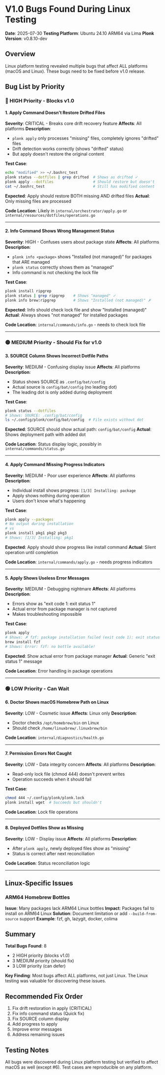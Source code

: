 # V1.0 Bugs Found During Linux Testing

**Date**: 2025-07-30
**Testing Platform**: Ubuntu 24.10 ARM64 via Lima
**Plonk Version**: v0.8.10-dev

## Overview

Linux platform testing revealed multiple bugs that affect ALL platforms (macOS and Linux). These bugs need to be fixed before v1.0 release.

## Bug List by Priority

### 🔴 HIGH Priority - Blocks v1.0

#### 1. Apply Command Doesn't Restore Drifted Files
**Severity**: CRITICAL - Breaks core drift recovery feature
**Affects**: All platforms
**Description**:
- `plonk apply` only processes "missing" files, completely ignores "drifted" files
- Drift detection works correctly (shows "drifted" status)
- But apply doesn't restore the original content

**Test Case**:
```bash
echo "modified" >> ~/.bashrc_test
plonk status --dotfiles | grep drifted  # Shows as drifted ✓
plonk apply --dotfiles                  # Should restore but doesn't
cat ~/.bashrc_test                      # Still has modified content
```

**Expected**: Apply should restore BOTH missing AND drifted files
**Actual**: Only missing files are processed

**Code Location**: Likely in `internal/orchestrator/apply.go` or `internal/resources/dotfiles/operations.go`

---

#### 2. Info Command Shows Wrong Management Status
**Severity**: HIGH - Confuses users about package state
**Affects**: All platforms
**Description**:
- `plonk info <package>` shows "Installed (not managed)" for packages that ARE managed
- `plonk status` correctly shows them as "managed"
- Info command is not checking the lock file

**Test Case**:
```bash
plonk install ripgrep
plonk status | grep ripgrep    # Shows "managed" ✓
plonk info brew:ripgrep        # Shows "Installed (not managed)" ✗
```

**Expected**: Info should check lock file and show "Installed (managed)"
**Actual**: Always shows "not managed" for installed packages

**Code Location**: `internal/commands/info.go` - needs to check lock file

---

### 🟡 MEDIUM Priority - Should Fix for v1.0

#### 3. SOURCE Column Shows Incorrect Dotfile Paths
**Severity**: MEDIUM - Confusing display issue
**Affects**: All platforms
**Description**:
- Status shows SOURCE as `.config/bat/config`
- Actual source is `config/bat/config` (no leading dot)
- The leading dot is only added during deployment

**Test Case**:
```bash
plonk status --dotfiles
# Shows: SOURCE: .config/bat/config
ls ~/.config/plonk/config/bat/config  # File exists without dot
```

**Expected**: SOURCE should show actual path: `config/bat/config`
**Actual**: Shows deployment path with added dot

**Code Location**: Status display logic, possibly in `internal/commands/status.go`

---

#### 4. Apply Command Missing Progress Indicators
**Severity**: MEDIUM - Poor user experience
**Affects**: All platforms
**Description**:
- Individual install shows progress: `[1/3] Installing: package`
- Apply shows nothing during operation
- Users don't know what's happening

**Test Case**:
```bash
plonk apply --packages
# No output during installation
# vs
plonk install pkg1 pkg2 pkg3
# Shows: [1/3] Installing: pkg1
```

**Expected**: Apply should show progress like install command
**Actual**: Silent operation until completion

**Code Location**: `internal/commands/apply.go` - needs progress indicators

---

#### 5. Apply Shows Useless Error Messages
**Severity**: MEDIUM - Debugging nightmare
**Affects**: All platforms
**Description**:
- Errors show as "exit code 1: exit status 1"
- Actual error from package manager is not captured
- Makes troubleshooting impossible

**Test Case**:
```bash
plonk apply
# Shows: ✗ fzf: package installation failed (exit code 1): exit status 1
brew install fzf
# Shows: Error: fzf: no bottle available!
```

**Expected**: Show actual error from package manager
**Actual**: Generic "exit status 1" message

**Code Location**: Error handling in package operations

---

### 🟢 LOW Priority - Can Wait

#### 6. Doctor Shows macOS Homebrew Path on Linux
**Severity**: LOW - Cosmetic issue
**Affects**: Linux only
**Description**:
- Doctor checks `/opt/homebrew/bin` on Linux
- Should check `/home/linuxbrew/.linuxbrew/bin`

**Code Location**: `internal/diagnostics/health.go`

---

#### 7. Permission Errors Not Caught
**Severity**: LOW - Data integrity concern
**Affects**: All platforms
**Description**:
- Read-only lock file (chmod 444) doesn't prevent writes
- Operation succeeds when it should fail

**Test Case**:
```bash
chmod 444 ~/.config/plonk/plonk.lock
plonk install wget  # Succeeds but shouldn't
```

**Code Location**: Lock file operations

---

#### 8. Deployed Dotfiles Show as Missing
**Severity**: LOW - Display issue
**Affects**: All platforms
**Description**:
- After `plonk apply`, newly deployed files show as "missing"
- Status is correct after next reconciliation

**Code Location**: Status reconciliation logic

---

## Linux-Specific Issues

### ARM64 Homebrew Bottles
**Issue**: Many packages lack ARM64 Linux bottles
**Impact**: Packages fail to install on ARM64 Linux
**Solution**: Document limitation or add `--build-from-source` support
**Example**: fzf, gh, lazygit, docker, colima

## Summary

**Total Bugs Found**: 8
- 2 HIGH priority (blocks v1.0)
- 3 MEDIUM priority (should fix)
- 3 LOW priority (can defer)

**Key Finding**: Most bugs affect ALL platforms, not just Linux. The Linux testing was valuable for discovering these issues.

## Recommended Fix Order

1. Fix drift restoration in apply (CRITICAL)
2. Fix info command status (Quick fix)
3. Fix SOURCE column display
4. Add progress to apply
5. Improve error messages
6. Address remaining issues

## Testing Notes

All bugs were discovered during Linux platform testing but verified to affect macOS as well (except #6). Test cases are reproducible on any platform.
